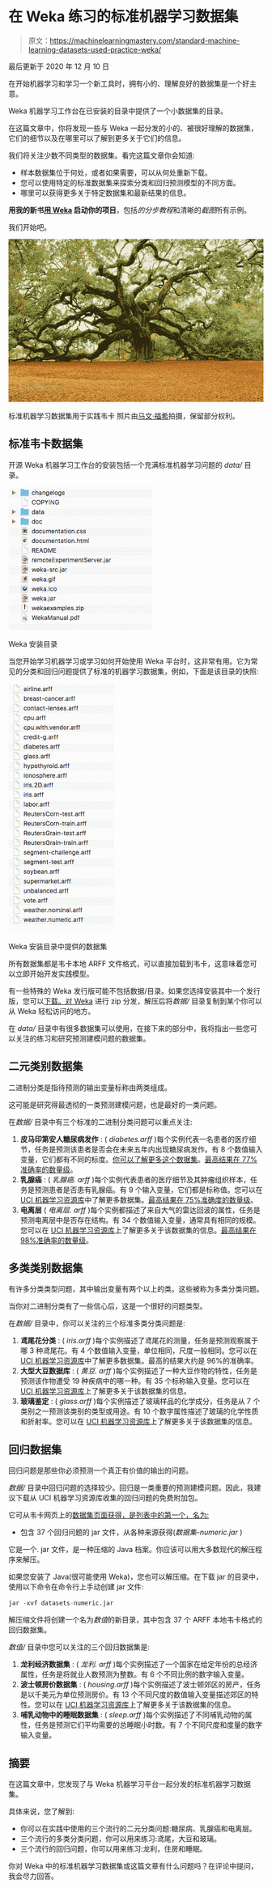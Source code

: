 # 在 Weka 练习的标准机器学习数据集

> 原文：<https://machinelearningmastery.com/standard-machine-learning-datasets-used-practice-weka/>

最后更新于 2020 年 12 月 10 日

在开始机器学习和学习一个新工具时，拥有小的、理解良好的数据集是一个好主意。

Weka 机器学习工作台在已安装的目录中提供了一个小数据集的目录。

在这篇文章中，你将发现一些与 Weka 一起分发的小的、被很好理解的数据集，它们的细节以及在哪里可以了解到更多关于它们的信息。

我们将关注少数不同类型的数据集。看完这篇文章你会知道:

*   样本数据集位于何处，或者如果需要，可以从何处重新下载。
*   您可以使用特定的标准数据集来探索分类和回归预测模型的不同方面。
*   哪里可以获得更多关于特定数据集和最新结果的信息。

**用我的新书[用 Weka](https://machinelearningmastery.com/machine-learning-mastery-weka/) 启动你的项目**，包括*的分步教程*和清晰的*截图*所有示例。

我们开始吧。

![Standard Machine Learning Datasets Used For Practice in Weka](img/3eb2271e543a9ec1a783c6fa76652f70.png)

标准机器学习数据集用于实践韦卡
照片由[马文·福希](https://www.flickr.com/photos/amon-ra123m5/5624590992)拍摄，保留部分权利。

## 标准韦卡数据集

开源 Weka 机器学习工作台的安装包括一个充满标准机器学习问题的 *data/* 目录。

![Weka Installation Directory](img/6708cb3ea16d25e5d73982648a603873.png)

Weka 安装目录

当您开始学习机器学习或学习如何开始使用 Weka 平台时，这非常有用。它为常见的分类和回归问题提供了标准的机器学习数据集，例如，下面是该目录的快照:

![Provided Datasets in Weka Installation Directory](img/f4b4f3c14437801b8be1e5ac5c509ee8.png)

Weka 安装目录中提供的数据集

所有数据集都是韦卡本地 ARFF 文件格式，可以直接加载到韦卡，这意味着您可以立即开始开发实践模型。

有一些特殊的 Weka 发行版可能不包括数据/目录。如果您选择安装其中一个发行版，您可以[下载。对 Weka](https://waikato.github.io/weka-wiki/downloading_weka/) 进行 zip 分发，解压后将*数据/* 目录复制到某个你可以从 Weka 轻松访问的地方。

在 *data/* 目录中有很多数据集可以使用，在接下来的部分中，我将指出一些您可以关注的练习和研究预测建模问题的数据集。

## 二元类别数据集

二进制分类是指待预测的输出变量标称由两类组成。

这可能是研究得最透彻的一类预测建模问题，也是最好的一类问题。

在*数据/* 目录中有三个标准的二进制分类问题可以重点关注:

1.  **皮马印第安人糖尿病发作** : ( *diabetes.arff* )每个实例代表一名患者的医疗细节，任务是预测该患者是否会在未来五年内出现糖尿病发作。有 8 个数值输入变量，它们都有不同的标度。[你可以了解更多这个数据集](https://raw.githubusercontent.com/jbrownlee/Datasets/master/pima-indians-diabetes.names)。[最高结果在 77%准确率的数量级](http://www.is.umk.pl/projects/datasets.html#Diabetes)。
2.  **乳腺癌** : ( *乳腺癌. arff* )每个实例代表患者的医疗细节及其肿瘤组织样本，任务是预测患者是否患有乳腺癌。有 9 个输入变量，它们都是标称值。您可以在 [UCI 机器学习资源库](https://archive.ics.uci.edu/ml/datasets/Breast+Cancer)中了解更多数据集。[最高结果在 75%准确度的数量级](http://www.is.umk.pl/projects/datasets.html#Ljubljana)。
3.  **电离层** ( *电离层. arff* )每个实例都描述了来自大气的雷达回波的属性，任务是预测电离层中是否存在结构。有 34 个数值输入变量，通常具有相同的规模。您可以在 [UCI 机器学习资源库](https://archive.ics.uci.edu/ml/datasets/Ionosphere)上了解更多关于该数据集的信息。[最高结果在 98%准确率的数量级](http://www.is.umk.pl/projects/datasets.html#Ionosphere)。

## 多类类别数据集

有许多分类类型问题，其中输出变量有两个以上的类。这些被称为多类分类问题。

当你对二进制分类有了一些信心后，这是一个很好的问题类型。

在*数据/* 目录中，你可以关注的三个标准多类分类问题是:

1.  **鸢尾花分类** : ( *iris.arff* )每个实例描述了鸢尾花的测量，任务是预测观察属于哪 3 种鸢尾花。有 4 个数值输入变量，单位相同，尺度一般相同。您可以在 [UCI 机器学习资源库](https://archive.ics.uci.edu/ml/datasets/Iris)中了解更多数据集。最高的结果大约是 96%的准确率。
2.  **大型大豆数据库** : ( *黄豆. arff* )每个实例描述了一种大豆作物的特性，任务是预测该作物遭受 19 种疾病中的哪一种。有 35 个标称输入变量。您可以在 [UCI 机器学习资源库](https://archive.ics.uci.edu/ml/datasets/Soybean+(Large))上了解更多关于该数据集的信息。
3.  **玻璃鉴定** : ( *glass.arff* )每个实例描述了玻璃样品的化学成分，任务是从 7 个类别之一预测该类别的类型或用途。有 10 个数字属性描述了玻璃的化学性质和折射率。您可以在 [UCI 机器学习资源库](https://archive.ics.uci.edu/ml/datasets/Glass+Identification)上了解更多关于该数据集的信息。

## 回归数据集

回归问题是那些你必须预测一个真正有价值的输出的问题。

*数据/* 目录中回归问题的选择较少。回归是一类重要的预测建模问题。因此，我建议下载从 UCI 机器学习资源库收集的回归问题的免费附加包。

它可从韦卡网页上的[数据集页面获得，是列表中的第一个，名为:](https://sourceforge.net/projects/weka/files/datasets/)

*   包含 37 个回归问题的 jar 文件，从各种来源获得(*数据集-numeric.jar* )

它是一个. jar 文件，是一种压缩的 Java 档案。你应该可以用大多数现代的解压程序来解压。

如果您安装了 Java(很可能使用 Weka)，您也可以解压缩。在下载 jar 的目录中，使用以下命令在命令行上手动创建 jar 文件:

```py
jar -xvf datasets-numeric.jar
```

解压缩文件将创建一个名为*数值*的新目录，其中包含 37 个 ARFF 本地韦卡格式的回归数据集。

*数值/* 目录中您可以关注的三个回归数据集是:

1.  **龙利经济数据集** : ( *龙利. arff* )每个实例描述了一个国家在给定年份的总经济属性，任务是将就业人数预测为整数。有 6 个不同比例的数字输入变量。
2.  **波士顿房价数据集** : ( *housing.arff* )每个实例描述了波士顿郊区的房产，任务是以千美元为单位预测房价。有 13 个不同尺度的数值输入变量描述郊区的特性。您可以在 [UCI 机器学习资源库](https://archive.ics.uci.edu/ml/datasets/Housing)上了解更多关于该数据集的信息。
3.  **哺乳动物中的睡眠数据集** : ( *sleep.arff* )每个实例描述了不同哺乳动物的属性，任务是预测它们平均需要的总睡眠小时数。有 7 个不同尺度和度量的数字输入变量。

## 摘要

在这篇文章中，您发现了与 Weka 机器学习平台一起分发的标准机器学习数据集。

具体来说，您了解到:

*   你可以在实践中使用的三个流行的二元分类问题:糖尿病、乳腺癌和电离层。
*   三个流行的多类分类问题，你可以用来练习:鸢尾，大豆和玻璃。
*   三个流行的回归问题，你可以用来练习:龙利，住房和睡眠。

你对 Weka 中的标准机器学习数据集或这篇文章有什么问题吗？在评论中提问，我会尽力回答。